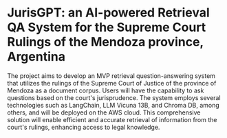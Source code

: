 # JurisGPT: an AI-powered Retrieval QA System for the Supreme Court Rulings of the Mendoza province, Argentina

The project aims to develop an MVP retrieval question-answering system that utilizes the rulings of the Supreme Court of Justice of the province of Mendoza as a document corpus. Users will have the capability to ask questions based on the court's jurisprudence. The system employs several technologies such as LangChain, LLM Vicuna 13B, and Chroma DB, among others, and will be deployed on the AWS cloud. This comprehensive solution will enable efficient and accurate retrieval of information from the court's rulings, enhancing access to legal knowledge.
